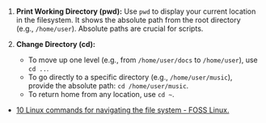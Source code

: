 #

1. **Print Working Directory (pwd):** Use `pwd` to display your current location in the filesystem. It shows the absolute path from the root directory (e.g., `/home/user`). Absolute paths are crucial for scripts.

2. **Change Directory (cd):**
    - To move up one level (e.g., from `/home/user/docs` to `/home/user`), use `cd ..`.
    - To go directly to a specific directory (e.g., `/home/user/music`), provide the absolute path: `cd /home/user/music`.
    - To return home from any location, use `cd ~`.


- [10 Linux commands for navigating the file system - FOSS Linux.](https://www.fosslinux.com/136854/10-linux-commands-for-navigating-the-file-system.htm.)